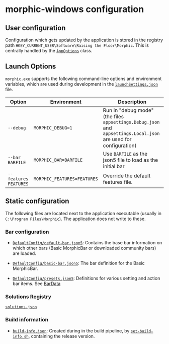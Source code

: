 ﻿# morphic-windows configuration

## User configuration

Configuration which gets updated by the application is stored in the registry path
`HKEY_CURRENT_USER\Software\Raising the Floor\Morphic`. This is centrally handled by the
[`AppOptions`](../Morphic.Client/Config/AppOptions.cs) class.

## Launch Options

`morphic.exe` supports the following command-line options and environment variables, which are used during
development in the [`launchSettings.json`](../Morphic.Client/Properties/launchSettings.json) file.

|Option|Environment|Description
|---|---|---
|`--debug`|`MORPHIC_DEBUG=1`|Run in "debug mode" (the files `appsettings.Debug.json` and `appsettings.Local.json` are used for configuration)
|`--bar BARFILE`|`MORPHIC_BAR=BARFILE`|Use `BARFILE` as the json5 file to load as the initial bar
|`--features FEATURES`|`MORPHIC_FEATURES=FEATURES`|Override the default features file.

## Static configuration

The following files are located next to the application executable (usually in `C:\Program Files\Morphic`).
The application does not write to these.

### Bar configuration

* [`DefaultConfig/default-bar.json5`](../Morphic.Client/DefaultConfig/default-bar.json5):
Contains the base bar information on which other bars (Basic MorphicBar or downloaded community bars) are loaded.

* [`DefaultConfig/basic-bar.json5`](../Morphic.Client/DefaultConfig/basic-bar.json5):
The bar definition for the Basic MorphicBar.

* [`DefaultConfig/presets.json5`](../Morphic.Client/DefaultConfig/presets.json5):
Definitions for various setting and action bar items. See [BarData](../Morphic.Client/Bar/BarData.md#presetsjson5)

### Solutions Registry

[`solutions.json`](../Morphic.Client/solutions.json5)

### Build information

* [`build-info.json`](../Morphic.Client/build-info.json):
 Created during in the build pipeline, by [`set-build-info.sh`](../set-build-info.sh), containing the release version.
